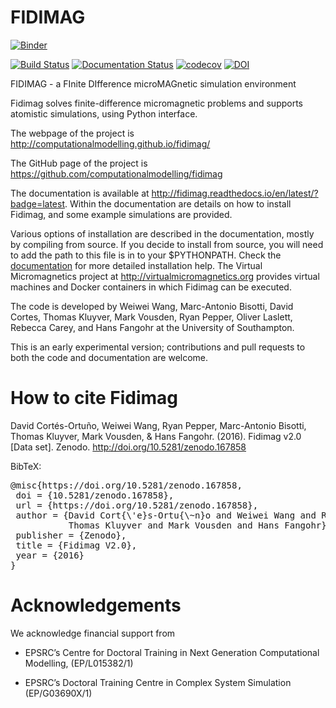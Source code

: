 FIDIMAG
=======

[![Binder](https://mybinder.org/badge.svg)](https://mybinder.org/v2/gh/davidcortesortuno/fidimag/master)

[![Build Status](https://travis-ci.org/computationalmodelling/fidimag.svg?branch=master)](https://travis-ci.org/computationalmodelling/fidimag)
[![Documentation Status](https://readthedocs.org/projects/fidimag/badge/?version=latest)](http://fidimag.readthedocs.org/en/latest/?badge=latest)
[![codecov](https://codecov.io/gh/computationalmodelling/fidimag/branch/master/graph/badge.svg)](https://codecov.io/gh/computationalmodelling/fidimag)
[![DOI](https://zenodo.org/badge/DOI/10.5281/zenodo.167858.svg)](https://doi.org/10.5281/zenodo.167858)

FIDIMAG - a FInite DIfference microMAGnetic simulation environment

Fidimag solves finite-difference micromagnetic problems and
supports atomistic simulations, using Python interface.

The webpage of the project is http://computationalmodelling.github.io/fidimag/

The GitHub page of the project is https://github.com/computationalmodelling/fidimag

The documentation is available at http://fidimag.readthedocs.io/en/latest/?badge=latest. Within the documentation are details on how to install Fidimag, and some example simulations are provided.

Various options of installation are described in the documentation, mostly by compiling from source. If you decide to install from source, you will need to add the path to this file is in to your $PYTHONPATH. Check the [documentation](http://fidimag.readthedocs.org) for more
detailed installation help. The Virtual Micromagnetics project at http://virtualmicromagnetics.org provides virtual machines and Docker containers in which Fidimag can be executed. 

The code is developed by Weiwei Wang, Marc-Antonio Bisotti, David Cortes, Thomas Kluyver, Mark Vousden, Ryan Pepper, Oliver Laslett, Rebecca Carey, and Hans Fangohr at the University of Southampton.

This is an early experimental version; contributions and pull requests to both the code and documentation are welcome.

# How to cite Fidimag

David Cortés-Ortuño, Weiwei Wang, Ryan Pepper, Marc-Antonio Bisotti, Thomas Kluyver, Mark Vousden, & Hans Fangohr. (2016). Fidimag v2.0 [Data set]. Zenodo. http://doi.org/10.5281/zenodo.167858

BibTeX:

<pre>
@misc{htt&#8203;ps://doi.org/10.5281/zenodo.167858,
 doi = {10.5281/zenodo.167858},
 url = {ht&#8203;tps://doi.org/10.5281/zenodo.167858},
 author = {David Cort{\'e}s-Ortu{\~n}o and Weiwei Wang and Ryan Pepper and Marc-Antonio Bisotti and 
           Thomas Kluyver and Mark Vousden and Hans Fangohr},
 publisher = {Zenodo},
 title = {Fidimag V2.0}, 
 year = {2016}
}
</pre>

# Acknowledgements

We acknowledge financial support from

- EPSRC’s Centre for Doctoral Training in Next Generation
  Computational Modelling, (EP/L015382/1)
  
- EPSRC’s Doctoral Training Centre in Complex System Simulation
  (EP/G03690X/1)
